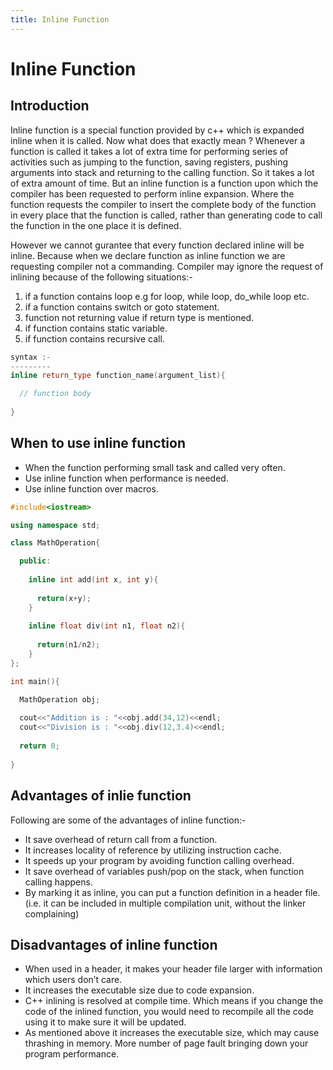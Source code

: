 ```yaml
---
title: Inline Function
---
```


# Inline Function

## Introduction
Inline function is a special function provided by c++ which is expanded inline when it is called. Now what does that exactly mean ? 
Whenever a function is called it takes a lot of extra time for performing series of activities such as jumping to the function, saving 
registers, pushing arguments into stack and returning to the calling function. So it takes a lot of extra amount of time. But an inline
function  is a function upon which the compiler has been requested to perform inline expansion. Where the function requests the compiler
to insert the complete body of the function in every place that the function is called, rather than generating code to call the function 
in the one place it is defined.

However we cannot gurantee that every function declared inline will be inline. Because when we declare function as inline function we are requesting compiler not a commanding. Compiler may ignore the request of inlining because of the following situations:-
1) if a function contains loop e.g for loop, while loop, do_while loop etc.
2) if a function contains switch or goto statement.
3) function not returning value if return type is mentioned.
4) if function contains static variable.
5) if function contains recursive call.

``` c++
syntax :-
---------
inline return_type function_name(argument_list){

  // function body
  
}
```
## When to use inline function

* When the function performing small task and called very often.
* Use inline function when performance is needed.
* Use inline function over macros.

``` c++
#include<iostream>

using namespace std;

class MathOperation{

  public:
  
    inline int add(int x, int y){
    
      return(x+y);
    }
    
    inline float div(int n1, float n2){
    
      return(n1/n2);
    }
};

int main(){

  MathOperation obj;
  
  cout<<"Addition is : "<<obj.add(34,12)<<endl;
  cout<<"Division is : "<<obj.div(12,3.4)<<endl;
  
  return 0;
  
}
```
## Advantages of inlie function
Following are some of the advantages of inline function:-
* It save overhead of return call from a function.
* It increases locality of reference by utilizing instruction cache.
* It speeds up your program by avoiding function calling overhead.
* It save overhead of variables push/pop on the stack, when function calling happens.
* By marking it as inline, you can put a function definition in a header file.
(i.e. it can be included in multiple compilation unit, without the linker complaining)

## Disadvantages of inline function
* When used in a header, it makes your header file larger with information which users don’t care.
* It increases the executable size due to code expansion. 
* C++ inlining is resolved at compile time. Which means if you change the code of the inlined function,
you would need to recompile all the code using it to make sure it will be updated.
* As mentioned above it increases the executable size, which may cause thrashing in memory. 
More number of page fault bringing down your program performance.
